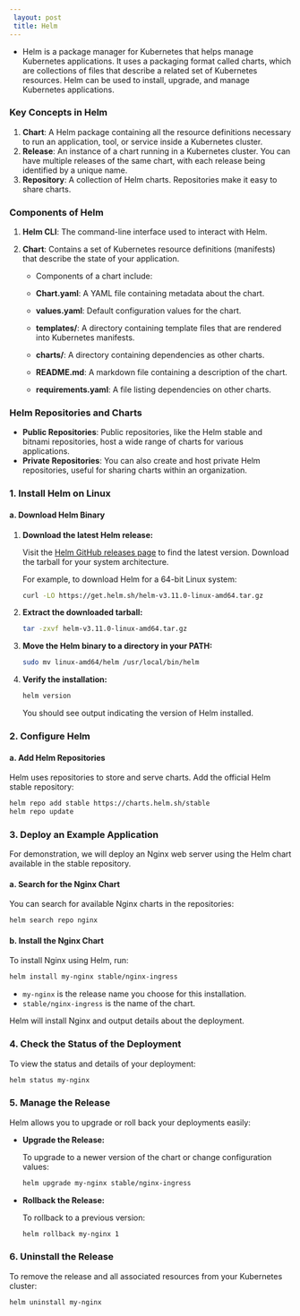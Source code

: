 ```yaml
---
 layout: post
 title: Helm
---
```


 - Helm is a package manager for Kubernetes that helps manage Kubernetes applications. It uses a packaging format 
   called charts, which are collections of files that describe a related set of Kubernetes resources. Helm can be used to install, upgrade, and manage Kubernetes applications.


### Key Concepts in Helm

1. **Chart**: A Helm package containing all the resource definitions necessary to run an application, tool, or service inside a Kubernetes cluster.
2. **Release**: An instance of a chart running in a Kubernetes cluster. You can have multiple releases of the same chart, with each release being identified by a unique name.
3. **Repository**: A collection of Helm charts. Repositories make it easy to share charts.

### Components of Helm

1. **Helm CLI**: The command-line interface used to interact with Helm.
2. **Chart**: Contains a set of Kubernetes resource definitions (manifests) that describe the state of your 
     application.
     
   - Components of a chart include:
   
   - **Chart.yaml**: A YAML file containing metadata about the chart.
   - **values.yaml**: Default configuration values for the chart.
   - **templates/**: A directory containing template files that are rendered into Kubernetes manifests.
   - **charts/**: A directory containing dependencies as other charts.
   - **README.md**: A markdown file containing a description of the chart.
   - **requirements.yaml**: A file listing dependencies on other charts.


### Helm Repositories and Charts

- **Public Repositories**: Public repositories, like the Helm stable and bitnami repositories, host a wide range of 
    charts for various applications.
- **Private Repositories**: You can also create and host private Helm repositories, useful for sharing charts within 
    an organization.



### 1. **Install Helm on Linux**

#### **a. Download Helm Binary**

1. **Download the latest Helm release:**

   Visit the [Helm GitHub releases page](https://github.com/helm/helm/releases) to find the latest version. Download the tarball for your system architecture.

   For example, to download Helm for a 64-bit Linux system:

   ```bash
   curl -LO https://get.helm.sh/helm-v3.11.0-linux-amd64.tar.gz
   ```

2. **Extract the downloaded tarball:**

   ```bash
   tar -zxvf helm-v3.11.0-linux-amd64.tar.gz
   ```

3. **Move the Helm binary to a directory in your PATH:**

   ```bash
   sudo mv linux-amd64/helm /usr/local/bin/helm
   ```

4. **Verify the installation:**

   ```bash
   helm version
   ```

   You should see output indicating the version of Helm installed.

### 2. **Configure Helm**

#### **a. Add Helm Repositories**

Helm uses repositories to store and serve charts. Add the official Helm stable repository:

```bash
helm repo add stable https://charts.helm.sh/stable
helm repo update
```

### 3. **Deploy an Example Application**

For demonstration, we will deploy an Nginx web server using the Helm chart available in the stable repository.

#### **a. Search for the Nginx Chart**

You can search for available Nginx charts in the repositories:

```bash
helm search repo nginx
```

#### **b. Install the Nginx Chart**

To install Nginx using Helm, run:

```bash
helm install my-nginx stable/nginx-ingress
```

- `my-nginx` is the release name you choose for this installation.
- `stable/nginx-ingress` is the name of the chart.

Helm will install Nginx and output details about the deployment.

### 4. **Check the Status of the Deployment**

To view the status and details of your deployment:

```bash
helm status my-nginx
```

### 5. **Manage the Release**

Helm allows you to upgrade or roll back your deployments easily:

- **Upgrade the Release:**

  To upgrade to a newer version of the chart or change configuration values:

  ```bash
  helm upgrade my-nginx stable/nginx-ingress
  ```

- **Rollback the Release:**

  To rollback to a previous version:

  ```bash
  helm rollback my-nginx 1
  ```

### 6. **Uninstall the Release**

To remove the release and all associated resources from your Kubernetes cluster:

```bash
helm uninstall my-nginx
```

   